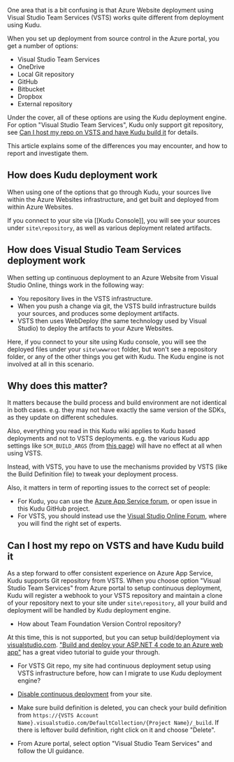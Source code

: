 One area that is a bit confusing is that Azure Website deployment using Visual Studio Team Services (VSTS) works quite different from deployment using Kudu.

When you set up deployment from source control in the Azure portal, you get a number of options:
- Visual Studio Team Services
- OneDrive
- Local Git repository
- GitHub
- Bitbucket
- Dropbox
- External repository

Under the cover, all of these options are using the Kudu deployment engine. For option "Visual Studio Team Services", Kudu only support git repository, see [Can I host my repo on VSTS and have Kudu build it](https://github.com/projectkudu/kudu/wiki/VSO-vs-Kudu-deployments#can-i-host-my-repo-on-vsts-and-have-kudu-build-it) for details.

This article explains some of the differences you may encounter, and how to report and investigate them.

## How does Kudu deployment work

When using one of the options that go through Kudu, your sources live within the Azure Websites infrastructure, and get built and deployed from within Azure Websites.

If you connect to your site via [[Kudu Console]], you will see your sources under `site\repository`, as well as various deployment related artifacts.

## How does Visual Studio Team Services deployment work

When setting up continuous deployment to an Azure Website from Visual Studio Online, things work in the following way:
- You repository lives in the VSTS infrastructure.
- When you push a change via git, the VSTS build infrastructure builds your sources, and produces some deployment artifacts.
- VSTS then uses WebDeploy (the same technology used by Visual Studio) to deploy the artifacts to your Azure Websites.

Here, if you connect to your site using Kudu console, you will see the deployed files under your `site\wwwroot` folder, but won't see a repository folder, or any of the other things you get with Kudu. The Kudu engine is not involved at all in this scenario.

## Why does this matter?

It matters because the build process and build environment are not identical in both cases. e.g. they may not have exactly the same version of the SDKs, as they update on different schedules.

Also, everything you read in this Kudu wiki applies to Kudu based deployments and not to VSTS deployments. e.g. the various Kudu app settings like `SCM_BUILD_ARGS` (from [this page](https://github.com/projectkudu/kudu/wiki/Configurable-settings)) will have no effect at all when using VSTS.

Instead, with VSTS, you have to use the mechanisms provided by VSTS (like the Build Definition file) to tweak your deployment process.

Also, it matters in term of reporting issues to the correct set of people:
- For Kudu, you can use the [Azure App Service forum](https://social.msdn.microsoft.com/Forums/azure/en-US/home?forum=windowsazurewebsitespreview), or open issue in this Kudu GitHub project.
- For VSTS, you should instead use the [Visual Studio Online Forum](https://social.msdn.microsoft.com/Forums/vstudio/en-US/home?forum=TFService), where you will find the right set of experts.

## Can I host my repo on VSTS and have Kudu build it

As a step forward to offer consistent experience on Azure App Service, Kudu supports Git repository from VSTS. When you choose option "Visual Studio Team Services" from Azure portal to setup continuous deployment, Kudu will register a webhook to your VSTS repository and maintain a clone of your repository next to your site under ````site\repository````, all your build and deployment will be handled by Kudu deployment engine.

- How about Team Foundation Version Control repository?

At this time, this is not supported, but you can setup build/deployment via [visualstudio.com](https://www.visualstudio.com/). ["Build and deploy your ASP.NET 4 code to an Azure web app"](https://msdn.microsoft.com/en-us/Library/vs/alm/Build/azure/aspnet4) has a great video tutorial to guide your through.

- For VSTS Git repo, my site had continuous deployment setup using VSTS infrastructure before, how can I migrate to use Kudu deployment engine?

 - [Disable continuous deployment](https://azure.microsoft.com/en-us/documentation/articles/web-sites-publish-source-control/) from your site.
 - Make sure build definition is deleted, you can check your build definition from ````https://{VSTS Account Name}.visualstudio.com/DefaultCollection/{Project Name}/_build````. If there is leftover build definition, right click on it and choose "Delete".
 - From Azure portal, select option "Visual Studio Team Services" and follow the UI guidance.
